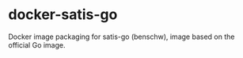 # docker-satis-go
Docker image packaging for satis-go (benschw), image based on the official Go image.
